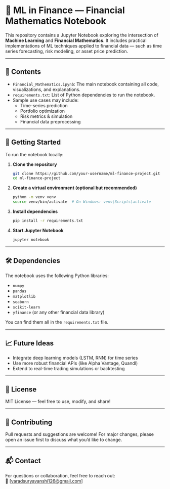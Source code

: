 # 💸 ML in Finance — Financial Mathematics Notebook

This repository contains a Jupyter Notebook exploring the intersection of **Machine Learning** and **Financial Mathematics**. It includes practical implementations of ML techniques applied to financial data — such as time series forecasting, risk modeling, or asset price prediction.

---

## 📘 Contents

- `Financial_Mathematics.ipynb`: The main notebook containing all code, visualizations, and explanations.
- `requirements.txt`: List of Python dependencies to run the notebook.
- Sample use cases may include:
  - Time-series prediction
  - Portfolio optimization
  - Risk metrics & simulation
  - Financial data preprocessing

---

## 🚀 Getting Started

To run the notebook locally:

1. **Clone the repository**
   ```bash
   git clone https://github.com/your-username/ml-finance-project.git
   cd ml-finance-project
   ```

2. **Create a virtual environment (optional but recommended)**
   ```bash
   python -m venv venv
   source venv/bin/activate  # On Windows: venv\Scripts\activate
   ```

3. **Install dependencies**
   ```bash
   pip install -r requirements.txt
   ```

4. **Start Jupyter Notebook**
   ```bash
   jupyter notebook
   ```

---

## 🛠 Dependencies

The notebook uses the following Python libraries:
- `numpy`
- `pandas`
- `matplotlib`
- `seaborn`
- `scikit-learn`
- `yfinance` (or any other financial data library)

You can find them all in the `requirements.txt` file.

---


## 📈 Future Ideas

- Integrate deep learning models (LSTM, RNN) for time series
- Use more robust financial APIs (like Alpha Vantage, Quandl)
- Extend to real-time trading simulations or backtesting

---

## 📄 License

MIT License — feel free to use, modify, and share!

---

## 🤝 Contributing

Pull requests and suggestions are welcome! For major changes, please open an issue first to discuss what you’d like to change.

---

## 📬 Contact

For questions or collaboration, feel free to reach out:  
📧 [varadsuryavanshi126@gmail.com]
